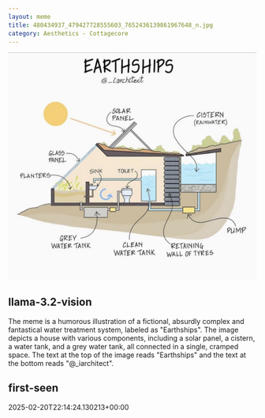 ```yaml
---
layout: meme
title: 480434937_479427728555603_7652436139861967648_n.jpg
category: Aesthetics - Cottagecore
---
```


<div markdown="0"><a href="480434937_479427728555603_7652436139861967648_n.jpg"><img class="photo" src="480434937_479427728555603_7652436139861967648_n.jpg" /></a>

<h2>llama-3.2-vision</h2>
<p title="Llama-3.2-11B is a really good model that probably gets the visual details right but doesn't understand literary or media references, and often fails to accurately represent the physical arrangement of objects and the implied relationships between the objects.">The meme is a humorous illustration of a fictional, absurdly complex and fantastical water treatment system, labeled as &quot;Earthships&quot;. The image depicts a house with various components, including a solar panel, a cistern, a water tank, and a grey water tank, all connected in a single, cramped space. The text at the top of the image reads &quot;Earthships&quot; and the text at the bottom reads &quot;@_iarchitect&quot;.</p>

<h2>first-seen</h2>
<p title="Because Git doesn't preserve file modification times, this metadata file contains the file's modification time when it was added to the library.">2025-02-20T22:14:24.130213+00:00</p>

</div>

